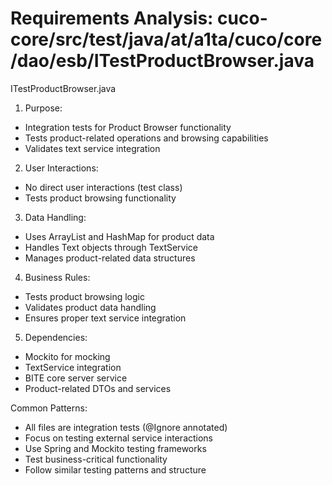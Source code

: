 # Requirements Analysis: cuco-core/src/test/java/at/a1ta/cuco/core/dao/esb/ITestProductBrowser.java

ITestProductBrowser.java
1. Purpose:
- Integration tests for Product Browser functionality
- Tests product-related operations and browsing capabilities
- Validates text service integration

2. User Interactions:
- No direct user interactions (test class)
- Tests product browsing functionality

3. Data Handling:
- Uses ArrayList and HashMap for product data
- Handles Text objects through TextService
- Manages product-related data structures

4. Business Rules:
- Tests product browsing logic
- Validates product data handling
- Ensures proper text service integration

5. Dependencies:
- Mockito for mocking
- TextService integration
- BITE core server service
- Product-related DTOs and services

Common Patterns:
- All files are integration tests (@Ignore annotated)
- Focus on testing external service interactions
- Use Spring and Mockito testing frameworks
- Test business-critical functionality
- Follow similar testing patterns and structure